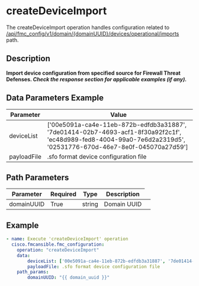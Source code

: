# createDeviceImport

The createDeviceImport operation handles configuration related to [/api/fmc_config/v1/domain/{domainUUID}/devices/operational/imports](/paths//api/fmc_config/v1/domain/{domain_uuid}/devices/operational/imports.md) path.&nbsp;
## Description
**Import device configuration from specified source for Firewall Threat Defenses. _Check the response section for applicable examples (if any)._**

## Data Parameters Example
| Parameter | Value |
| --------- | -------- |
| deviceList | ['00e5091a-ca4e-11eb-872b-edfdb3a31887', '7de01414-02b7-4693-acf1-8f30a92f2c1f', 'ec48d989-fed8-4004-99a0-7e6d2a2319d5', '02531776-670d-46e7-8e0f-045070a27d59'] |
| payloadFile | .sfo format device configuration file |

## Path Parameters
| Parameter | Required | Type | Description |
| --------- | -------- | ---- | ----------- |
| domainUUID | True | string <td colspan=3> Domain UUID |

## Example
```yaml
- name: Execute 'createDeviceImport' operation
  cisco.fmcansible.fmc_configuration:
    operation: "createDeviceImport"
    data:
        deviceList: ['00e5091a-ca4e-11eb-872b-edfdb3a31887', '7de01414-02b7-4693-acf1-8f30a92f2c1f', 'ec48d989-fed8-4004-99a0-7e6d2a2319d5', '02531776-670d-46e7-8e0f-045070a27d59']
        payloadFile: .sfo format device configuration file
    path_params:
        domainUUID: "{{ domain_uuid }}"

```